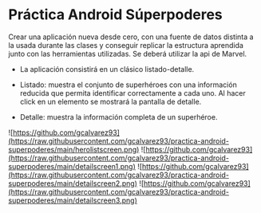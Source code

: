 # Práctica Android Súperpoderes

Crear una aplicación nueva desde cero, con una fuente de datos distinta a la usada durante las clases y conseguir replicar la estructura aprendida junto con las herramientas utilizadas. Se deberá utilizar la api de Marvel.

- La aplicación consistirá en un clásico listado-detalle.

- Listado: muestra el conjunto de superhéroes con una información reducida que permita identificar correctamente a cada uno. Al hacer click en un elemento se mostrará la pantalla de detalle.
  
- Detalle: muestra la información completa de un superhéroe.


![https://github.com/gcalvarez93](https://raw.githubusercontent.com/gcalvarez93/practica-android-superpoderes/main/herolistscreen.png)
![https://github.com/gcalvarez93](https://raw.githubusercontent.com/gcalvarez93/practica-android-superpoderes/main/detailscreen1.png)
![https://github.com/gcalvarez93](https://raw.githubusercontent.com/gcalvarez93/practica-android-superpoderes/main/detailscreen2.png)
![https://github.com/gcalvarez93](https://raw.githubusercontent.com/gcalvarez93/practica-android-superpoderes/main/detailscreen3.png)
